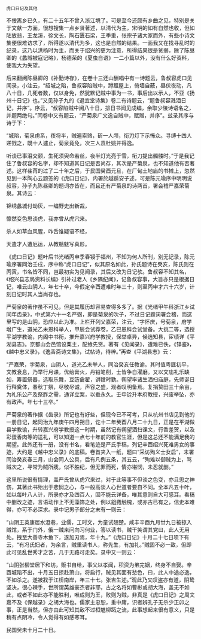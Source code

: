     虎口日记及其他 

   不佞离乡已久，有二十五年不曾入浙江境了。可是至今还颇有乡曲之见，特别是关于文献一方面，很想搜集一点乡贤著述，以清代为主，宋明的如有自然也收，但如陆放翁，王龙溪，徐文长，陶石匮石梁，王季重，张宗子诸大家而外，有些小诗文集便很难访求了，所得遂以清代为多，这也是自然的结果。一面我又在找寻乱时的纪录，这乃以洪杨时为主，而关于绍兴的更为注意，所得结果很是贫弱，除了陈昼卿的《蠡城被寇记略》，杨德荣的《夏虫自语》一二小篇以外，没有什么好资料，使我大为失望。

   后来翻阅陈昼卿的《补勤诗存》，在卷十三还山酬唱中有一诗题云，鲁叔容虎口见闻录，小注云，“绍城之陷，鲁叔容陷贼中，蹲踞屋上，倚墙自蔽，昼伏夜动，凡八十日，几死者数，仅以身免，然犹默记贼中事为一书，事后出以示人，不亚《扬州十日记》也。”又见孙子九的《退宜堂诗集》卷二有诗题云，“题鲁叔容溅泪日记，并序”。序云，“叔容陷贼中阅八十日，排日书闻见成编，余取少陵诗语名之，并题两绝句。”同卷中又有题云，“严菊泉广文逸自贼中，赋赠，并序”。兹录其序与诗于下：

   “城陷，菊泉虏系，夜将半，贼遍索赂，斫一人颅，衔刀灯下示怖众。寻缚十四人递戮之，既十人遽止，菊泉竟免，次三人袁杜姚并得逸。

   听谈已事泪交颐，生死须臾命若丝，夜半灯光亮于雪，衔刀提出髑髅时。”于是我记住了鲁叔容的名字，却不知道其日记是否尚存，其次是严菊泉，也不知道他有否著述。这样荏苒的过了二十年之后，于民国癸酉元旦，在厂甸土地庙的书摊上，忽然见到一本陶心云题签的《虎口日记》，内署於越遁安子述，可是陈元瑜序中明明说叔容，孙子九陈昼卿的题词亦皆在，而且还有严菊泉的诗两首，署会稽严嘉荣菊泉。其诗云：

   锦绣蠡城付劫灰，一编野史出新裁，

   懔然变色思谈虎，我亦曾从虎穴来。

   杀人如草血风腥，咋舌谁疑语不经，

   天遣才人遭厄运，从教魑魅写真形。

   《虎口日记》题叶后书光绪丙申季春锓于福州，不知为何人所刊，别无记录，陈元瑜序署同治壬戌，序中称“虎口日记”，似其原名如此，孙氏题诗在癸亥，陈氏则在丙寅，书名皆不同，岂最初实为见闻录，其后又改为日记欤。鲁叔容不知其名，《绍兴县志局资料长编》引补过老人《乡隅纪闻》，记鲁叔容事，大旨亦只是根据日记，唯云山阴人，年七十卒，今假定辛酉遭难时年三十，则至丙申才六十六岁，计刻日记时其人当尚存也。

   严菊泉的著作虽不可见，但是其履历却容易查得多多了。据《光绪甲午科浙江乡试同年齿录》，中式第六十一名严弼，即是菊泉的次子，不过日记题词署会稽，而这里写的是山阴，恐应以此为准。上栏开列父嘉荣，注云，“字怀庆，号菊泉，府学增广生，道光乙未恩科举人，甲辰会试荐卷，乙巳恩科会试堂备。大挑二等，选授平湖学教谕，内阁中书衔，推升嘉兴府学教授，保举卓异，候选知县，宦绩详《平湖县志》。京都山会邑馆设栗主，配飨先贤。著有《见闻录》，遭难已佚，《铎鉴》，《越中忠义录》，《逸香斋诗文集》，试帖诗，待梓。”再查《平湖县志》云：

   “严嘉荣，字菊泉，山阴人，道光乙未举人，同治癸亥任教谕。其时值粤匪初平，文教衰息，乃举行月课，优给膏火，丹铅笔削，士皆争自濯磨。又以文庙礼乐缺如，筹置祭器，选取乐舞，豆笾龠翟，讲肄时勤。朔望率诸生洒扫庙庭，先师诞日行释奠体，春秋丁祭，尽敬尽诚，声容之盛，观者叹明备焉。复捐贽田三十余亩，为礼乐公产及祭胙之需，通详立案，以垂永久。壬申铨升本府教授，兴废举坠，亦有政声。年七十三卒。”

   严菊泉的著作据《齿录》所记也有好些，但现今已不可考，只从杭州书店见到他的一册日记，起同治九年庚午四月朔日，讫十二年癸酉八月二十九日，正是在平湖做县学教谕，升转嘉兴府学教授这一时期，虽然记有朔望洒扫课文，行香差贺，以及彩蛋香肉等的送礼，可以知道一点七十年前的教官生涯，但是这总还不能满足我的期望。此外还有一册，没有书名，看笔迹是严氏手稿，列记辛酉绍兴死难男女的事迹，大约是《越中忠义录》的底稿。卷首夹入一纸，题曰“采访殉义士女启”，末署同治癸亥春三月，山会同人公具，后有凡例五条，其五云，“殉难以御贼为上，骂贼次之，寻常为贼所戕，似不胜纪，但无罪而死，情亦堪悯，未忍就删。”

   这里所说很有情理，盖严氏曾从虎穴来过，对于此等事不但谈之色变，亦且思之神伤，其著此书殆出于悲悯之心，与一般高谈人心世道者要自不同。全本凡五十叶，如以每叶八人计，所录亦才及四百人，固不能云详备，唯其意则自大可感耳。看稿中删改之迹，言语动作上不无藻饰之处，例以鉏麑触槐，或亦古已有之，信史本难得，亦可不必深求。录中记男子部分之末有一则云：

   “山阴王英康居水澄巷，业儒，工时文，为童试翘楚。咸丰辛酉九月廿九日被掠入贼馆，系于门外，俄一贼来问向习何业，答以读书，贼干笑谓其党曰，此人无用处。拽至大善寺木鱼下，遂加刃焉，年十九。”《虎口日记》十月二十七日项下有云，“有冯氏妇者，为余言，贼重读书人，称先生，有加礼。”贼固不必一致，但即此可见乱世秀才之苦，几于无路可走矣。录中又一则云：

   “山阴张柳堂居下和坊，贩书自给，事父以孝闻，积资为弟完姻，终身不自娶。辛酉城陷不出，十月五日掠赴萧山，将启行，贼见其面有愁色，曰，此人中途必逸，不如杀之。遂被戕于江桥南岸，年三十七。张吉生述。”观此乃又叹盗亦有道，阴鸷坚决，很心辣手，世所谓英雄豪杰者非耶，古之名将如曹彬或胡大海，盖无不如此，或者不如此亦不能胜利，唯成则为王，败则为贼，非真是《虎口日记》之周文嘉不及《保越录》之胡大海也。儒家主忠恕，重中庸，识者辨孔子无杀少正卯之事，正是当然，但亦由此可知其敌不过桓魋柳跖之流，此事想起来很有意义，只是稍有点阴冷，令人觉得有如感寒耳。

   民国癸未十月二十日。

